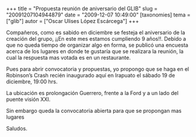 +++
title = "Propuesta reunión de aniversario del GLIB"
slug = "20091207104944879"
date = "2009-12-07 10:49:00"
[taxonomies]
tema = ["glib"]
autor = ["Oscar Ulises López Escárcega"]
+++

Compañeros, como es sabido en diciembre se festeja el aniversario de la
creación del grupo, ¡¡En este mes estamos cumpliendo 9 años!!. Debido a
que no queda tiempo de organizar algo en forma, se publicó una encuesta
acerca de los lugares en donde te gustaría que se realizara la reunión,
la cual la respuesta mas votada es en un restaurante.

Pues para abrir convocatoria y propuestas, yo propongo que se haga en el
Robinson’s Crash recién inaugurado aquí en Irapuato el sábado 19 de
diciembre, 19:00 hrs.

La ubicación es prolongación Guerrero, frente a la Ford y a un lado del
puente visión XXI.

Sin embargo queda la convocatoria abierta para que se propongan mas
lugares

Saludos.

